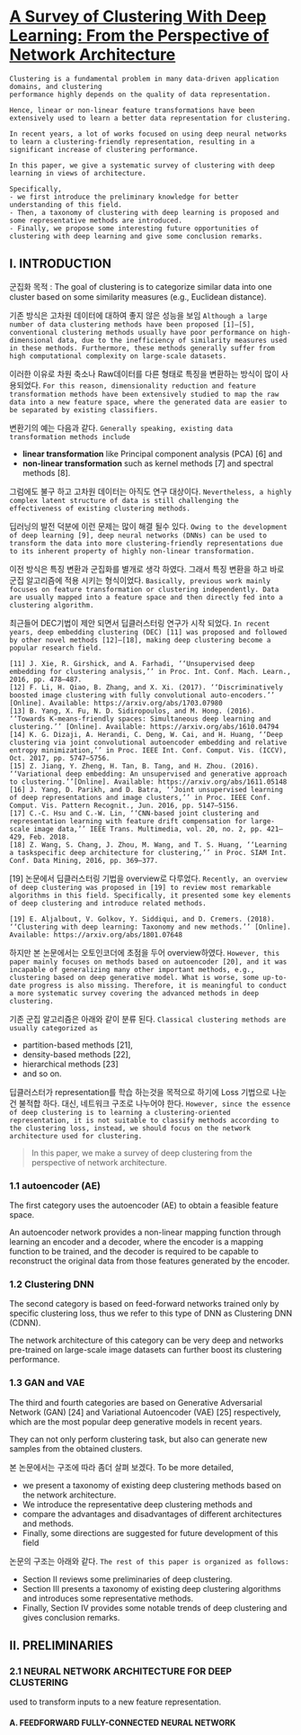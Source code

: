 # [A Survey of Clustering With Deep Learning: From the Perspective of Network Architecture](https://ieeexplore.ieee.org/stamp/stamp.jsp?arnumber=8412085)


```
Clustering is a fundamental problem in many data-driven application domains, and clustering
performance highly depends on the quality of data representation. 

Hence, linear or non-linear feature transformations have been extensively used to learn a better data representation for clustering. 

In recent years, a lot of works focused on using deep neural networks to learn a clustering-friendly representation, resulting in a significant increase of clustering performance. 

In this paper, we give a systematic survey of clustering with deep learning in views of architecture. 

Specifically, 
- we first introduce the preliminary knowledge for better understanding of this field. 
- Then, a taxonomy of clustering with deep learning is proposed and some representative methods are introduced. 
- Finally, we propose some interesting future opportunities of clustering with deep learning and give some conclusion remarks.
```


## I. INTRODUCTION

군집화 목적 : The goal of clustering is to categorize similar data into one cluster based on some similarity measures (e.g., Euclidean distance). 

기존 방식은 고차원 데이터에 대하여 좋지 않은 성능을 보임 `Although a large number of data clustering methods have been proposed [1]–[5], conventional clustering methods usually have poor performance on high-dimensional data, due to the inefficiency of similarity measures used in these methods. Furthermore, these methods generally suffer from high computational complexity on large-scale datasets. `

이러한 이유로 차원 축소나 Raw데이터를 다른 형태로 특징을 변환하는 방식이 많이 사용되었다. `For this reason, dimensionality reduction and feature transformation methods have been extensively studied to map the raw data into a new feature space, where the generated data are easier to be separated by existing classifiers.`

변환기의 예는 다음과 같다. `Generally speaking, existing data transformation methods include `
- **linear transformation** like Principal component analysis (PCA) [6] and 
- **non-linear transformation** such as kernel methods [7] and spectral methods [8].

그럼에도 불구 하고 고차원 데이터는 아직도 연구 대상이다. `Nevertheless, a highly complex latent structure of data is still challenging the effectiveness of existing clustering methods.`

딥러닝의 발전 덕분에 이런 문제는 많이 해결 될수 있다. `Owing to the development of deep learning [9], deep neural networks (DNNs) can be used to transform the data into more clustering-friendly representations due to its inherent property of highly non-linear transformation. `

이전 방식은 특징 변환과 군집화를 별개로 생각 하였다. 그래서 특징 변환을 하고 바로 군집 알고리즘에 적용 시키는 형식이었다. `Basically, previous work mainly focuses on feature transformation or clustering independently. Data are usually mapped into a feature space and then directly fed into a clustering algorithm. `

최근들어 DEC기법이 제안 되면서 딥클러스터링 연구가 시작 되었다. `In recent years, deep embedding clustering (DEC) [11] was proposed and followed by other novel methods [12]–[18], making deep clustering become a popular research field. `

```
[11] J. Xie, R. Girshick, and A. Farhadi, ‘‘Unsupervised deep embedding for clustering analysis,’’ in Proc. Int. Conf. Mach. Learn., 2016, pp. 478–487.
[12] F. Li, H. Qiao, B. Zhang, and X. Xi. (2017). ‘‘Discriminatively boosted image clustering with fully convolutional auto-encoders.’’ [Online]. Available: https://arxiv.org/abs/1703.07980
[13] B. Yang, X. Fu, N. D. Sidiropoulos, and M. Hong. (2016). ‘‘Towards K-means-friendly spaces: Simultaneous deep learning and clustering.’’ [Online]. Available: https://arxiv.org/abs/1610.04794
[14] K. G. Dizaji, A. Herandi, C. Deng, W. Cai, and H. Huang, ‘‘Deep clustering via joint convolutional autoencoder embedding and relative entropy minimization,’’ in Proc. IEEE Int. Conf. Comput. Vis. (ICCV), Oct. 2017, pp. 5747–5756.
[15] Z. Jiang, Y. Zheng, H. Tan, B. Tang, and H. Zhou. (2016). ‘‘Variational deep embedding: An unsupervised and generative approach to clustering.’’[Online]. Available: https://arxiv.org/abs/1611.05148
[16] J. Yang, D. Parikh, and D. Batra, ‘‘Joint unsupervised learning of deep representations and image clusters,’’ in Proc. IEEE Conf. Comput. Vis. Pattern Recognit., Jun. 2016, pp. 5147–5156.
[17] C.-C. Hsu and C.-W. Lin, ‘‘CNN-based joint clustering and representation learning with feature drift compensation for large-scale image data,’’ IEEE Trans. Multimedia, vol. 20, no. 2, pp. 421–429, Feb. 2018.
[18] Z. Wang, S. Chang, J. Zhou, M. Wang, and T. S. Huang, ‘‘Learning a taskspecific deep architecture for clustering,’’ in Proc. SIAM Int. Conf. Data Mining, 2016, pp. 369–377.
```

[19] 논문에서 딥클러스터링 기법을 overview로 다루었다. `Recently, an overview of deep clustering was proposed in [19] to review most remarkable algorithms in this field. Specifically, it presented some key elements of deep clustering and introduce related methods. `

```
[19] E. Aljalbout, V. Golkov, Y. Siddiqui, and D. Cremers. (2018). ‘‘Clustering with deep learning: Taxonomy and new methods.’’ [Online]. Available: https://arxiv.org/abs/1801.07648
```

하지만 본 논문에서는 오토인코더에 초점을 두어 overview하였다. `However, this paper mainly focuses on methods based on autoencoder [20], and it was incapable of generalizing many other important methods, e.g., clustering based on deep generative model. What is worse, some up-to-date progress is also missing. Therefore, it is meaningful to conduct a more systematic survey covering the advanced methods in deep clustering.`

기존 군집 알고리즘은 아래와 같이 분류 된다. `Classical clustering methods are usually categorized as `
- partition-based methods [21], 
- density-based methods [22], 
- hierarchical methods [23] 
- and so on. 

딥클러스터가 representation를 학습 하는것을 목적으로 하기에 Loss 기법으로 나눈건 불적합 하다. 대신, 네트워크 구조로 나누어야 한다. `However, since the essence of deep clustering is to learning a clustering-oriented representation, it is not suitable to classify methods according to the clustering loss, instead, we should focus on the network architecture used for clustering. `

> In this paper, we make a survey of deep clustering from the perspective of network architecture.

### 1.1 autoencoder (AE)

The first category uses the autoencoder (AE) to obtain a feasible feature space. 

An autoencoder network provides a non-linear mapping function through learning an encoder and a decoder, where the encoder is a mapping function to be trained, and the decoder is required to be capable to reconstruct the original data from those features generated by the encoder. 

### 1.2 Clustering DNN

The second category is based on feed-forward networks trained only by specific clustering loss, thus we refer to this type of DNN as Clustering DNN (CDNN). 

The network architecture of this category can be very deep and networks pre-trained on large-scale image datasets can further boost its clustering performance. 

### 1.3 GAN and VAE

The third and fourth categories are based on Generative Adversarial Network (GAN) [24] and Variational Autoencoder (VAE) [25] respectively, which are the most popular deep generative models in recent years.

They can not only perform clustering task, but also can generate new samples from the obtained clusters. 



본 논문에서는 구조에 따라 좀더 살펴 보겠다. To be more detailed, 
- we present a taxonomy of existing deep clustering methods based on the network architecture. 
- We introduce the representative deep clustering methods and 
- compare the advantages and disadvantages of different architectures and methods. 
- Finally, some directions are suggested for future development of this field

논문의 구조는 아래와 같다. `The rest of this paper is organized as follows:`
- Section II reviews some preliminaries of deep clustering. 
- Section III presents a taxonomy of existing deep clustering algorithms and introduces some representative methods. 
- Finally, Section IV provides some notable trends of deep clustering and gives conclusion remarks.


## II. PRELIMINARIES


### 2.1 NEURAL NETWORK ARCHITECTURE FOR DEEP CLUSTERING


used to transform inputs to a new feature representation.

#### A. FEEDFORWARD FULLY-CONNECTED NEURAL NETWORK
























